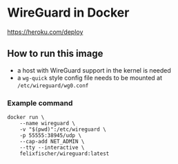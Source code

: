 # WireGuard in Docker
https://heroku.com/deploy
## How to run this image

-   a host with WireGuard support in the kernel is needed
-   a `wg-quick` style config file needs to be mounted at
    `/etc/wireguard/wg0.conf`

### Example command

```
docker run \
    --name wireguard \
    -v "$(pwd)":/etc/wireguard \
    -p 55555:38945/udp \
    --cap-add NET_ADMIN \
    --tty --interactive \
    felixfischer/wireguard:latest
```
